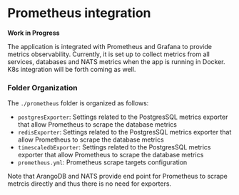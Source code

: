 # Prometheus integration

**Work in Progress**

The application is integrated with Prometheus and Grafana to provide metrics observability.
Currently, it is set up to collect metrics from all services, databases and NATS metrics when the app is running in Docker. 
K8s integration will be forth coming as well.

### Folder Organization

The `./prometheus` folder is organized as follows:

- `postgresExporter`: Settings related to the PostgresSQL metrics exporter that allow Prometheus to scrape the database metrics
- `redisExporter`: Settings related to the PostgresSQL metrics exporter that allow Prometheus to scrape the database metrics
- `timescaledbExporter`: Settings related to the PostgresSQL metrics exporter that allow Prometheus to scrape the database metrics
- `prometheus.yml`: Prometheus scrape targets configuration

Note that ArangoDB and NATS provide end point for Prometheus to scrape metrcis directly and thus there is no need for exporters. 